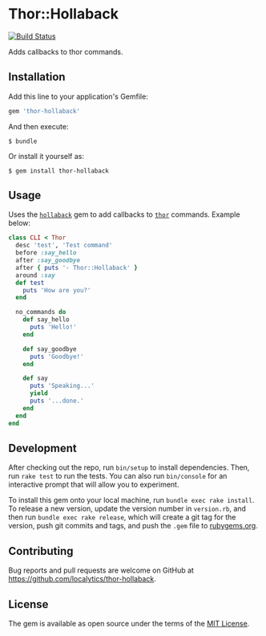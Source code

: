 # Thor::Hollaback

[![Build Status](https://travis-ci.com/localytics/thor-hollaback.svg?token=kQUiABmGkzyHdJdMnCnv&branch=master)](https://travis-ci.com/localytics/thor-hollaback)

Adds callbacks to thor commands.

## Installation

Add this line to your application's Gemfile:

```ruby
gem 'thor-hollaback'
```

And then execute:

    $ bundle

Or install it yourself as:

    $ gem install thor-hollaback

## Usage

Uses the [`hollaback`](https://github.com/localytics/hollaback) gem to add callbacks to [`thor`](https://github.com/erikhuda/thor) commands. Example below:

```ruby
class CLI < Thor
  desc 'test', 'Test command'
  before :say_hello
  after :say_goodbye
  after { puts '- Thor::Hollaback' }
  around :say
  def test
    puts 'How are you?'
  end

  no_commands do
    def say_hello
      puts 'Hello!'
    end

    def say_goodbye
      puts 'Goodbye!'
    end

    def say
      puts 'Speaking...'
      yield
      puts '...done.'
    end
  end
end
```

## Development

After checking out the repo, run `bin/setup` to install dependencies. Then, run `rake test` to run the tests. You can also run `bin/console` for an interactive prompt that will allow you to experiment.

To install this gem onto your local machine, run `bundle exec rake install`. To release a new version, update the version number in `version.rb`, and then run `bundle exec rake release`, which will create a git tag for the version, push git commits and tags, and push the `.gem` file to [rubygems.org](https://rubygems.org).

## Contributing

Bug reports and pull requests are welcome on GitHub at https://github.com/localytics/thor-hollaback.

## License

The gem is available as open source under the terms of the [MIT License](http://opensource.org/licenses/MIT).
